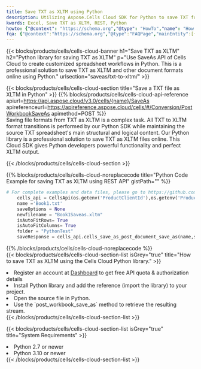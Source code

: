 ```yaml
---
title: Save TXT as XLTM using Python 
description: Utilizing Aspose.Cells Cloud SDK for Python to save TXT format file as XLTM format file. 
kwords: Excel, Save TXT as XLTM, REST, Python
howto: {"@context": "https://schema.org","@type": "HowTo","name": "How to save TXT as XLTM using the Cells Cloud Python library.","description": "How to save TXT as XLTM using the Cells Cloud Python library.","image": {"@type": "ImageObject"},"url": "/python/saveas/txt-to-xltm/","step": [{ "@type": "HowToStep","name": "How to save TXT as XLTM using the Cells Cloud Python library. step 1", "image": {"@type": "ImageObject",},"url": "/python/saveas/txt-to-xltm/","text": "Register an account at <a href='https://dashboard.aspose.cloud/'>Dashboard</a> to get free API quota & authorization details",},{ "@type": "HowToStep","name": "How to save TXT as XLTM using the Cells Cloud Python library. step 1", "image": {"@type": "ImageObject",},"url": "/python/saveas/txt-to-xltm/","text": "Install Python library and add the reference (import the library) to your project.",},{ "@type": "HowToStep","name": "How to save TXT as XLTM using the Cells Cloud Python library. step 1", "image": {"@type": "ImageObject",},"url": "/python/saveas/txt-to-xltm/","text": "Open the source file in Python.",},{ "@type": "HowToStep","name": "How to save TXT as XLTM using the Cells Cloud Python library. step 1", "image": {"@type": "ImageObject",},"url": "/python/saveas/txt-to-xltm/","text": "Use the `post_workbook_save_as` method to retrieve the resulting stream.",}, ],"supply": {"@type": "HowToSupply","name": "document"},"tool": [{"@type": "HowToTool","name": "PyCharm, Visual Studio Code, Sublime, Eclipse"},{"@type": "HowToTool","name": "Aspose Cells"}],"totalTime": "PT6M"}
fqa: {"@context":"https://schema.org","@type":"FAQPage","mainEntity":[{"@type":"Question","name":"Why save file as other formats file in C# using REST API?","acceptedAnswer":{"@type":"Answer","text":"Documents are encoded in many ways, and some files may be incompatible with the software you use. To open and read such files, just save them as appropriate file formats.<br/><ol><li>Install .NET SDK and add the reference (import the library) to your project.</li><li>Open the source file in C# using REST API.</li><li>Call the PostWorkbookSaveAsRequest() method, passing an output filename with required extension.</li><li>Get the result of save as a separate file.</li></ol>"}},{"@type":"Question","name":"What file formats can I save as with your C# library?","acceptedAnswer":{"@type":"Answer","text":"We support a variety of file formats for conversion using .NET library, including XLSX, Excel, xls , PDF, CSV, HTML, Markdown, XML, PNG, JPG, TIFF, Json, TXT and many more."}},{"@type":"Question","name":"What is the maximum allowed file size for conversion using this .NET library?","acceptedAnswer":{"@type":"Answer","text":"There are no file size limits for format conversions using .NET library."}}]}
---
```



{{< blocks/products/cells/cells-cloud-banner h1="Save TXT as XLTM" h2="Python library for saving TXT as XLTM" p="Use SaveAs API of Cells Cloud to create customized spreadsheet workflows in Python. This is a professional solution to save TXT as XLTM and other document formats online using Python." urlsection="saveas/txt-to-xltm/" >}}

{{< blocks/products/cells/cells-cloud-section  title="Save a TXT file as XLTM in Python" >}}
{{% blocks/products/cells/cells-cloud-api-reference  apiurl=https://api.aspose.cloud/v3.0/cells/{name}/SaveAs  apireferenceurl=https://apireference.aspose.cloud/cells/#/Conversion/PostWorkbookSaveAs  apimethod=POST %}}
<br/>
Saving file formats from TXT as XLTM is a complex task. All TXT to XLTM format transitions is performed by our Python SDK while maintaining the source TXT spreadsheet's main structural and logical content. Our Python library is a professional solution to save TXT as XLTM files online. This Cloud SDK gives Python developers powerful functionality and perfect XLTM output.

{{< /blocks/products/cells/cells-cloud-section >}}

{{% blocks/products/cells/cells-cloud-noreplacecode title="Python Code Example for saving TXT as XLTM using REST API" gistPath="" %}}
  
```python
# For complete examples and data files, please go to https://github.com/aspose-cells-cloud/aspose-cells-cloud-python/
    cells_api = CellsApi(os.getenv('ProductClientId'),os.getenv('ProductClientSecret'))
    name ='Book1.txt'    
    saveOptions = None
    newfilename = "Book1Saveas.xltm"
    isAutoFitRows= True
    isAutoFitColumns= True
    folder = "PythonTest"
    saveResponse = cells_api.cells_save_as_post_document_save_as(name,save_options=saveOptions, newfilename=(folder +'/' + newfilename),folder=folder)
```
  
{{% /blocks/products/cells/cells-cloud-noreplacecode  %}}
<br/>
{{< blocks/products/cells/cells-cloud-section-list isGrey="true"  title="How to save TXT as XLTM using the Cells Cloud Python library." >}}
<li>Register an account at <a href="https://dashboard.aspose.cloud/">Dashboard</a> to get free API quota & authorization details</li>
<li>Install Python library and add the reference (import the library) to your project.</li>
<li>Open the source file in Python.</li>
<li>Use the `post_workbook_save_as` method to retrieve the resulting stream.</li>
{{< /blocks/products/cells/cells-cloud-section-list >}}

{{< blocks/products/cells/cells-cloud-section-list isGrey="true"  title="System Requirements" >}}
<li>Python 2.7 or newer</li>
<li>Python 3.10 or newer</li>
{{< /blocks/products/cells/cells-cloud-section-list >}}
